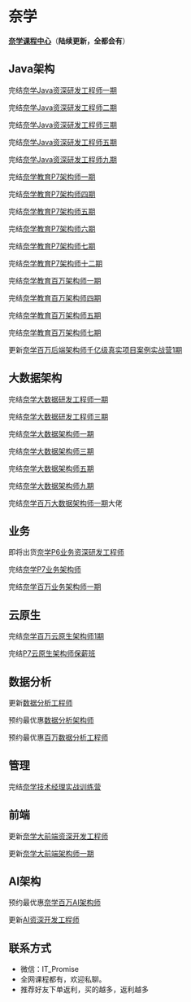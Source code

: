 # 奈学

[**奈学课程中心**](https://www.naixuejiaoyu.com/course?type=101)（**陆续更新，全都会有**）

## Java架构

完结[奈学Java资深研发工程师一期](https://e.naixuejiaoyu.com/detail/term_5eccafd1a3b96_6VLVMA/25)

完结[奈学Java资深研发工程师二期](https://e.naixuejiaoyu.com/detail/term_5f1e9bc2d5e16_y3XVsv/25)

完结[奈学Java资深研发工程师三期](https://e.naixuejiaoyu.com/detail/term_5f62019e6f5ce_pI8vSZ/25)

完结[奈学Java资深研发工程师五期](https://e.naixuejiaoyu.com/detail/term_5fc63423501e4_lE5thW/25)

完结[奈学Java资深研发工程师九期](https://e.naixuejiaoyu.com/detail/term_60b8e853b6157_pLB2Vn/25)

完结[奈学教育P7架构师一期](https://e.naixuejiaoyu.com/detail/term_5eeb1c33bc15f_q9dEYL/25)

完结[奈学教育P7架构师四期](https://e.naixuejiaoyu.com/detail/term_5eeb1c33bc15f_q9dEYL/25)

完结[奈学教育P7架构师五期](https://e.naixuejiaoyu.com/detail/term_5f3b633bd53dc_IFByRR/25)

完结[奈学教育P7架构师六期](https://e.naixuejiaoyu.com/detail/term_5f86bcc0d8071_pU2GxZ/25)

完结[奈学教育P7架构师七期](https://e.naixuejiaoyu.com/detail/term_5f9fda1563486_LbGSZ5/25)

完结[奈学教育P7架构师十二期](https://e.naixuejiaoyu.com/detail/term_6095308914cac_xPxCBR/25)

完结[奈学教育百万架构师一期](https://e.naixuejiaoyu.com/detail/term_5ed5db8bb2cc5_andQQM/25)

完结[奈学教育百万架构师四期](https://e.naixuejiaoyu.com/detail/term_5f10221d7ee48_sf8DWh/25)

完结[奈学教育百万架构师五期](https://e.naixuejiaoyu.com/detail/term_5f92cf075c3c3_RiXhqO/25)

完结[奈学教育百万架构师七期](https://e.naixuejiaoyu.com/detail/l_606692d1e4b09890f0dff3b3/4)

更新[奈学百万后端架构师千亿级真实项目案例实战营1期](https://e.naixuejiaoyu.com/detail/term_6199f566e5e17_2APHdJ/25)

## 大数据架构

完结[奈学大数据研发工程师一期](https://e.naixuejiaoyu.com/detail/term_5f4e159933913_Zgq4WH/25)

完结[奈学大数据研发工程师三期](https://e.naixuejiaoyu.com/detail/term_5f4e159933913_Zgq4WH/25)

完结[奈学大数据架构师一期](https://e.naixuejiaoyu.com/detail/term_5f46446926cfc_qaw5C6/25)

完结[奈学大数据架构师三期](https://e.naixuejiaoyu.com/detail/term_5f46446926cfc_qaw5C6/25)

完结[奈学大数据架构师五期](https://e.naixuejiaoyu.com/detail/term_5fc63b51c389b_UojUNJ/25)

完结[奈学大数据架构师九期](https://e.naixuejiaoyu.com/detail/term_6093a4fdbfa16_1PUMxp/25)

完结[奈学百万大数据架构师一期](https://e.naixuejiaoyu.com/detail/term_5fc8df1fb45c3_SngrK1/25)大佬

## 业务

即将出货[奈学P6业务资深研发工程师](https://www.naixuejiaoyu.com/courseDetail?id=342)

完结[奈学P7业务架构师](https://e.naixuejiaoyu.com/detail/term_60f7f063dcf12_I1rmEC/25)

完结[奈学百万业务架构师一期](https://e.naixuejiaoyu.com/detail/term_609693b0d6dfe_rdAACx/25)

## 云原生

完结[奈学百万云原生架构师1期](https://e.naixuejiaoyu.com/detail/term_609691fa9b4e8_1X035N/25)

完结[P7云原生架构师保薪班](https://e.naixuejiaoyu.com/detail/term_611f52682bd79_hgSAil/25)

## 数据分析

更新[数据分析工程师](https://e.naixuejiaoyu.com/detail/term_6171739fb1904_FU48VN/25)

预约最优惠[数据分析架构师](https://www.naixuejiaoyu.com/courseDetail?id=548)

预约最优惠[百万数据分析工程师](https://www.naixuejiaoyu.com/courseDetail?id=548)

## 管理

完结[奈学技术经理实战训练营](https://www.naixuejiaoyu.com/courseDetail?id=410)

## 前端

更新[奈学大前端资深开发工程师](https://e.naixuejiaoyu.com/detail/term_6171706346c0f_Aycl0W/25)

更新[奈学大前端架构师一期](https://e.naixuejiaoyu.com/detail/term_619bc9f2b8cb7_bq1Ajj/25)

## AI架构

预约最优惠[奈学百万AI架构师](https://e.naixuejiaoyu.com/detail/l_60b60208e4b0c726421b1ddf/4)

更新[AI资深开发工程师](https://e.naixuejiaoyu.com/detail/term_61716cfc2fdd2_71EnPF/25)

## **联系方式**

-  微信：IT_Promise
-  全网课程都有，欢迎私聊。
-  推荐好友下单返利，买的越多，返利越多